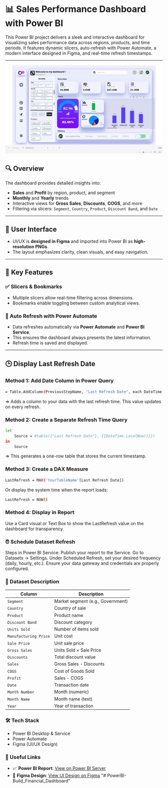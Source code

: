 # 📊 Sales Performance Dashboard with Power BI

This Power BI project delivers a sleek and interactive dashboard for visualizing sales performance data across regions, products, and time periods. It features dynamic slicers, auto-refresh with Power Automate, a modern interface designed in Figma, and real-time refresh timestamps.

---
![Ảnh minh họa](Pictures/dashboard.png)

## 🔍 Overview

The dashboard provides detailed insights into:

- **Sales** and **Profit** by region, product, and segment  
- **Monthly** and **Yearly** trends  
- Interactive views for **Gross Sales**, **Discounts**, **COGS**, and more  
- Filtering via slicers: `Segment`, `Country`, `Product`, `Discount Band`, and `Date`

---

## 🎨 User Interface

- UI/UX is **designed in Figma** and imported into Power BI as **high-resolution PNGs**.
- The layout emphasizes clarity, clean visuals, and easy navigation.

---

## 🧠 Key Features

### ✅ Slicers & Bookmarks
- Multiple slicers allow real-time filtering across dimensions.
- Bookmarks enable toggling between custom analytical views.

### 🔄 Auto Refresh with Power Automate
- Data refreshes automatically via **Power Automate** and **Power BI Service**.
- This ensures the dashboard always presents the latest information.
- Refresh time is saved and displayed.

---

## 🕒 Display Last Refresh Date

### Method 1: Add Date Column in Power Query

```bash
= Table.AddColumn(PreviousStepName, "Last Refresh Date", each DateTime.LocalNow(), type datetime)
```
=> Adds a column to your data with the last refresh time. This value updates on every refresh.

### Method 2: Create a Separate Refresh Time Query
```bash
let
    Source = #table({"Last Refresh Date"}, {{DateTime.LocalNow()}})
in
    Source
```
=> This generates a one-row table that stores the current timestamp.

### Method 3: Create a DAX Measure

```bash
LastRefresh = MAX('YourTableName'[Last Refresh Date])
```
Or display the system time when the report loads:

```bash
LastRefresh = NOW()
```

### Method 4: Display in Report
Use a Card visual or Text Box to show the LastRefresh value on the dashboard for transparency.


### ⏰ Schedule Dataset Refresh
Steps in Power BI Service:
Publish your report to the Service.
Go to Datasets → Settings.
Under Scheduled Refresh, set your desired frequency (daily, hourly, etc.).
Ensure your data gateway and credentials are properly configured.


### 📁 Dataset Description

| **Column**             | **Description**                       |
|------------------------|----------------------------------------|
| `Segment`              | Market segment (e.g., Government)      |
| `Country`              | Country of sale                        |
| `Product`              | Product name                           |
| `Discount Band`        | Discount category                      |
| `Units Sold`           | Number of items sold                   |
| `Manufacturing Price`  | Unit cost                              |
| `Sale Price`           | Unit sale price                        |
| `Gross Sales`          | Units Sold × Sale Price                |
| `Discounts`            | Total discount value                   |
| `Sales`                | Gross Sales - Discounts                |
| `COGS`                 | Cost of Goods Sold                     |
| `Profit`               | Sales - COGS                           |
| `Date`                 | Transaction date                       |
| `Month Number`         | Month (numeric)                        |
| `Month Name`           | Month name (text)                      |
| `Year`                 | Year of transaction                    |


### 🛠 Tech Stack
- Power BI Desktop & Service
- Power Automate
- Figma (UI/UX Design)


### 🔗 Useful Links

- 📈 **Power BI Report**: 
[View on Power BI Server](https://app.powerbi.com/links/d_8xWDbcsV?ctid=038da1a0-e109-4ca0-bc72-2641c98bb47f&pbi_source=linkShare&bookmarkGuid=985ea566-b099-45c9-aee2-8c6e27cd0ea3&portalSessionId=4443954a-b780-4a7a-b6e7-d729dfa7e009&fromEntryPoint=share)  
- 🎨 **Figma Design**: 
[View UI Design on Figma](https://www.figma.com/design/sNVrru5c3DXVjVnI3jtdgG/Build-PowerBi-Template?node-id=0-1&m=dev&t=6vCok45dHRxY8Gry-1)
"# PowerBI-Build_Financial_Dashboard" 
